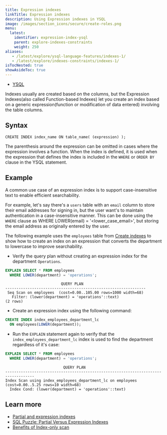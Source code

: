 ```yaml
---
title: Expression indexes
linkTitle: Expression indexes
description: Using Expression indexes in YSQL
image: /images/section_icons/secure/create-roles.png
menu:
  latest:
    identifier: expression-index-ysql
    parent: explore-indexes-constraints
    weight: 250
aliases:
   - /latest/explore/ysql-language-features/indexes-1/
   - /latest/explore/indexes-constraints/indexes-1/
isTocNested: true
showAsideToc: true
---
```


<ul class="nav nav-tabs-alt nav-tabs-yb">
  <li >
    <a href="../expression-index-ysql/" class="nav-link active">
      <i class="icon-postgres" aria-hidden="true"></i>
      YSQL
    </a>
  </li>
</ul>

Indexes usually are created based on the columns, but the Expression Indexes(also called Function-based Indexes) let you create an index based on a generic expression(function or modification of data entered) involving the table columns.

## Syntax

```ysql
CREATE INDEX index_name ON table_name( (expression) );
```

The parenthesis around the expression can be omitted in cases where the expression involves a function.
When the index is defined, it is used when the expression that defines the index is included in the `WHERE` or `ORDER BY` clause in the YSQL statement.

## Example

A common use case of an expression index is to support case-insensitive text to enable efficient searchability.

For example, let's say there's a `users` table with an `email` column to store their email addresses for signing in, but the user want's to maintain authentication in a case-insensitive manner. This can be done using the `WHERE` clause as WHERE LOWER(email) = '<lower_case_email>', but storing the email address as originally entered by the user.

The following example uses the `employees` table from [Create indexes](../../indexes-constraints/overview/#create-indexes) to show how to create an index on an expression that converts the department to lowercase to improve searchability.

- Verify the query plan without creating an expression index for the department `Operations`.

```sql
EXPLAIN SELECT * FROM employees
  WHERE LOWER(department) = 'operations';
```

```output
                         QUERY PLAN
---------------------------------------------------------------
 Seq Scan on employees  (cost=0.00..105.00 rows=1000 width=68)
   Filter: (lower(department) = 'operations'::text)
(2 rows)
```

- Create an expression index using the following command:

```sql
CREATE INDEX index_employees_department_lc
  ON employees(LOWER(department));
```

- Run the `EXPLAIN` statement again to verify that the `index_employees_department_lc` index is used to find the department regardless of it's case:

```sql
EXPLAIN SELECT * FROM employees
  WHERE LOWER(department) = 'operations';
```

```output
                          QUERY PLAN
-----------------------------------------------------------------------------------
Index Scan using index_employees_department_lc on employees  (cost=0.00..5.25 rows=10 width=68)
  Index Cond: (lower(department) = 'operations'::text)
```

## Learn more

- [Partial and expression indexes](../../json-support/jsonb-ysql/#partial-and-expression-indexes)
- [SQL Puzzle: Partial Versus Expression Indexes](https://blog.yugabyte.com/sql-puzzle-partial-versus-expression-indexes/)
- [Benefits of Index-only scan](https://blog.yugabyte.com/how-a-distributed-sql-database-boosts-secondary-index-queries-with-index-only-scan/)
